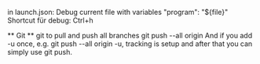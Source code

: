 in launch.json: 
Debug current file with  variables "program": "${file}"
Shortcut für debug: Ctrl+h

** Git **
git to pull and push all branches
git push --all origin
And if you add -u once, e.g. git push --all origin -u, tracking is setup and after that you can simply use git push.

